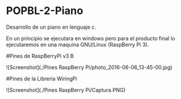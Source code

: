 # POPBL-2-Piano
Desarrollo de un piano en lenguaje c. 

En un principio se ejecutara en windows pero para el producto final lo ejecutaremos en una maquina GNU/Linux (RaspBerry Pi 3).

#Pines de RaspBerryPi v3 B

![Screenshot](./Pines RaspBerry Pi/photo_2016-06-06_13-45-00.jpg)

#Pines de la Libreria WiringPi

![Screenshot](./Pines RaspBerry Pi/Captura.PNG)
